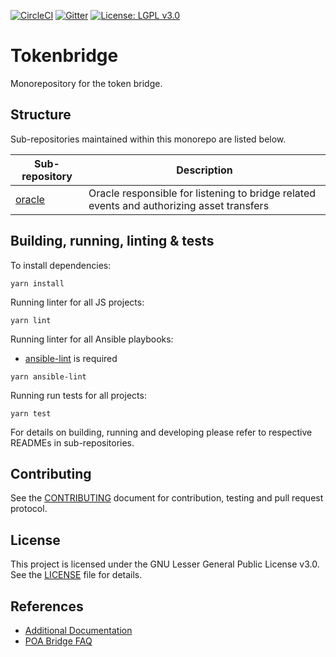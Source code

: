 [![CircleCI](https://circleci.com/gh/poanetwork/tokenbridge.svg?style=svg)](https://circleci.com/gh/poanetwork/tokenbridge)
[![Gitter](https://badges.gitter.im/poanetwork/poa-bridge.svg)](https://gitter.im/poanetwork/poa-bridge?utm_source=badge&utm_medium=badge&utm_campaign=pr-badge&utm_content=badge)
[![License: LGPL v3.0](https://img.shields.io/badge/License-LGPL%20v3-blue.svg)](https://www.gnu.org/licenses/lgpl-3.0)

# Tokenbridge
Monorepository for the token bridge.

## Structure

Sub-repositories maintained within this monorepo are listed below.

| Sub-repository | Description |
| --- | --- |
| [oracle](oracle/README.md) | Oracle responsible for listening to bridge related events and authorizing asset transfers |

## Building, running, linting & tests

To install dependencies:

`yarn install`

Running linter for all JS projects:

`yarn lint`

Running linter for all Ansible playbooks:

- [ansible-lint](https://github.com/ansible/ansible-lint) is required

`yarn ansible-lint`

Running run tests for all projects:

`yarn test`

For details on building, running and developing please refer to respective READMEs in sub-repositories.

## Contributing

See the [CONTRIBUTING](CONTRIBUTING.md) document for contribution, testing and pull request protocol.

## License

This project is licensed under the GNU Lesser General Public License v3.0. See the [LICENSE](LICENSE) file for details.

## References

* [Additional Documentation](https://forum.poa.network/c/tokenbridge)
* [POA Bridge FAQ](https://poanet.zendesk.com/hc/en-us/categories/360000349273-POA-Bridge)
